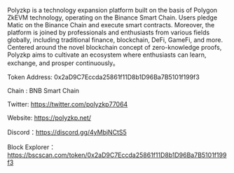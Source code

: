 Polyzkp is a technology expansion platform built on the basis of Polygon ZkEVM technology, operating on the Binance Smart Chain. Users pledge Matic on the Binance Chain and execute smart contracts. Moreover, the platform is joined by professionals and enthusiasts from various fields globally, including traditional finance, blockchain, DeFi, GameFi, and more. Centered around the novel blockchain concept of zero-knowledge proofs, Polyzkp aims to cultivate an ecosystem where enthusiasts can learn, exchange, and prosper continuously。

Token Address: 0x2aD9C7Eccda25861f11D8b1D96Ba7B5101f199f3 

Chain : BNB Smart Chain

Twitter: https://twitter.com/polyzkp77064 

Website: https://polyzkp.net/ 

Discord：https://discord.gg/4yMbjNCtS5

Block Explorer：https://bscscan.com/token/0x2aD9C7Eccda25861f11D8b1D96Ba7B5101f199f3
